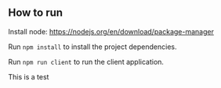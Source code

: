 ## How to run

Install node: https://nodejs.org/en/download/package-manager

Run `npm install` to install the project dependencies.

Run `npm run client` to run the client application.

This is a test
